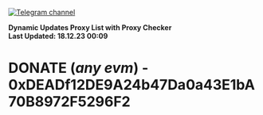 [![Telegram channel](https://img.shields.io/endpoint?url=https://runkit.io/damiankrawczyk/telegram-badge/branches/master?url=https://t.me/n4z4v0d)](https://t.me/n4z4v0d) 

**Dynamic Updates Proxy List with Proxy Checker**  
**Last Updated: 18.12.23 00:09**

# DONATE (_any evm_) - 0xDEADf12DE9A24b47Da0a43E1bA70B8972F5296F2
